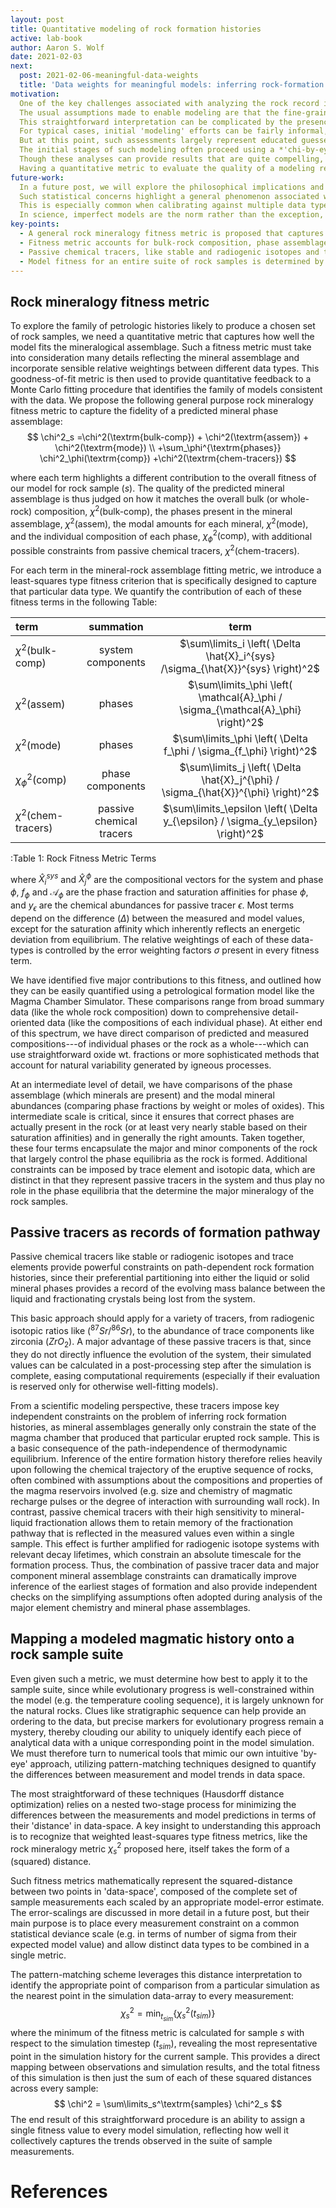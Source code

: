 ```yaml
---
layout: post
title: Quantitative modeling of rock formation histories
active: lab-book
author: Aaron S. Wolf
date: 2021-02-03
next:
  post: 2021-02-06-meaningful-data-weights
  title: 'Data weights for meaningful models: inferring rock-formation histories'
motivation:
  One of the key challenges associated with analyzing the rock record is that samples taken from a petrologic sequence are known to have some genetic origin, but the nature and timing of that evolutionary link are only revealed through the modeling process.
  The usual assumptions made to enable modeling are that the fine-grained matrix of these samples represents the liquid composition in the magma chamber, while the phenocrysts represent saturated phases crystalizing from their parent liquid; the entire package is then erupted and delivered to the surface where they are added to the rock record.
  This straightforward interpretation can be complicated by the presence of xenocrysts (perhaps entrained from an earlier epoch of crystallization), but fortunately these xenocrysts usually stand out as clear outliers on the basis of texture and composition, allowing them to be identified and screened from the analysis (or otherwise incorporated into more complex models including partial disequilibrium).
  For typical cases, initial 'modeling' efforts can be fairly informal, taking the form of graphical analysis of compositional trends that can suggest some standard igneous process like fractional crystallization, assimilation, or magma mixing.
  But at this point, such assessments largely represent educated guesses which must be tested with quantitative modeling if further progress is to be made.
  The initial stages of such modeling often proceed using a *'chi-by-eye'* approach (where chi-square, $\chi^2$, is a typical symbol used for the goodness-of-fit metric).
  Though these analyses can provide results that are quite compelling, this process should be viewed as only the initial exploratory phase of a more in depth statistical analysis, providing early support for one or more working hypotheses, rather than a offering up finalized evidence.
  Having a quantitative metric to evaluate the quality of a modeling result is thus a critical obstacle to evaluating and comparing different competing formation hypotheses for a particular suite of rock samples. # [[202101310621]]
future-work:
  In a future post, we will explore the philosophical implications and potential consequences of assigning errors to the data in this newly proposed rock-fitting metric.
  Such statistical concerns highlight a general phenomenon associated with model-building---arising whenever a model cannot simultaneously capture every aspect of the dataset---in which the model calibration is pulled simultaneously toward multiple plausible solutions.
  This is especially common when calibrating against multiple data types or more broadly when the data can be split into groups, each of which is largely sensitive to a different subset of the model parameters.
  In science, imperfect models are the norm rather than the exception, and therefore our particular example of geologic modeling will serve as a concrete illustration of a general challenge common to nearly all data-based model-building exercises.
key-points:
  - A general rock mineralogy fitness metric is proposed that captures the quality of a modeled mineral assemblage for an analyzed rock sample.
  - Fitness metric accounts for bulk-rock composition, phase assemblage, modal abundances, phase composition, and trace/isotopic trends.
  - Passive chemical tracers, like stable and radiogenic isotopes and trace elements, provide additional direct constraints on the evolutionary path of each sample.
  - Model fitness for an entire suite of rock samples is determined by identifying corresponding point in simulation to each rock sample (using Hausdorff distance optimization).
---
```


<!-- Outline Note index stored in [[202101260640]] *Fitness metric for modeling rock mineral assemblages* -->
<!-- # [[202101260640]] *Fitness metric for modeling rock mineral assemblages* -->

<!-- Motivation section is taken from [[202102020609]]-->
<!-- [[202102020609]] Inferring formation histories from rock sample suites -->

## Rock mineralogy fitness metric
<!-- [[202101310621]] Overview of rock mineralogy fitness metric -->

To explore the family of petrologic histories likely to produce a chosen set of rock samples, we need a quantitative metric that captures how well the model fits the mineralogical assemblage.
Such a fitness metric must take into consideration many details reflecting the mineral assemblage and incorporate sensible relative weightings between different data types.
This goodness-of-fit metric is then used to provide quantitative feedback to a Monte Carlo fitting procedure that identifies the family of models consistent with the data.
We propose the following general purpose rock mineralogy fitness metric to capture the fidelity of a predicted mineral phase assemblage:
$$
\chi^2_s =\chi^2(\textrm{bulk-comp}) + \chi^2(\textrm{assem}) + \chi^2(\textrm{mode}) \\
+\sum_\phi^{\textrm{phases}} \chi^2_\phi(\textrm{comp})
+\chi^2(\textrm{chem-tracers})
$$
<!-- +\sum_{\epsilon}^{\textrm{tracers}}\chi^2_{\epsilon}(\textrm{chem}) -->
where each term highlights a different contribution to the overall fitness of our model for rock sample ($s$).
The quality of the predicted mineral assemblage is thus judged on how it matches the overall bulk (or whole-rock) composition, $\chi^2(\textrm{bulk-comp})$, the phases present in the mineral assemblage, $\chi^2(\textrm{assem})$, the modal amounts for each mineral, $\chi^2(\textrm{mode})$, and the individual composition of each phase, $\chi^2_\phi(\textrm{comp})$<!-- [[202101310624]] -->, with additional possible constraints from passive chemical tracers, $\chi^2(\textrm{chem-tracers})$.


<!-- ## Rock mineralogy fitness metric terms -->
<!-- [[202101310624]] Rock mineralogy fitness metric terms -->

For each term in the mineral-rock assemblage fitting metric, we introduce a least-squares type fitness criterion that is specifically designed to capture that particular data type.
We quantify the contribution of each of these fitness terms in the following Table:

| term | summation |  term  |
| :------- | :----: | :----: |
| $\chi^2(\textrm{bulk-comp})$ | system components | $\sum\limits_i \left( \Delta \hat{X}_i^{sys} /\sigma_{\hat{X}}^{sys} \right)^2$ |
| $\chi^2(\textrm{assem})$ | phases | $\sum\limits_\phi \left( \mathcal{A}_\phi / \sigma_{\mathcal{A}_\phi} \right)^2$ |
| $\chi^2(\textrm{mode})$ | phases | $\sum\limits_\phi \left( \Delta f_\phi / \sigma_{f_\phi} \right)^2$ |
| $\chi^2_\phi(\textrm{comp})$ | phase components | $\sum\limits_j \left( \Delta \hat{X}_j^{\phi} / \sigma_{\hat{X}}^{\phi} \right)^2$ |
| $\chi^2(\textrm{chem-tracers})$ | passive chemical tracers | $\sum\limits_\epsilon \left( \Delta y_{\epsilon} / \sigma_{y_\epsilon} \right)^2$ |
  :Table 1: Rock Fitness Metric Terms

where $\hat{X}_i^{sys}$ and $\hat{X}^\phi_j$ are the compositional vectors for the system and phase $\phi$, $f_\phi$ and $\mathcal{A}_\phi$ are the phase fraction and saturation affinities for phase $\phi$, and $y_\epsilon$ are the chemical abundances for passive tracer $\epsilon$.
Most terms depend on the difference ($\Delta$) between the measured and model values, except for the saturation affinity which inherently reflects an energetic deviation from equilibrium.
The relative weightings of each of these data-types is controlled by the error weighting factors $\sigma$ present in every fitness term.
<!--[[202102011633]]-->
We have identified five major contributions to this fitness, and outlined how they can be easily quantified using a petrological formation model like the Magma Chamber Simulator.
These comparisons range from broad summary data (like the whole rock composition) down to comprehensive detail-oriented data (like the compositions of each individual phase).
At either end of this spectrum, we have direct comparison of predicted and measured compositions---of individual phases or the rock as a whole---which can use straightforward oxide wt. fractions or more sophisticated methods that account for natural variability generated by igneous processes.
<!-- [[202102020605]] -->
At an intermediate level of detail, we have comparisons of the phase assemblage (which minerals are present) and the modal mineral abundances (comparing phase fractions by weight or moles of oxides).
This intermediate scale is critical, since it ensures that correct phases are actually present in the rock (or at least very nearly stable based on their saturation affinities) and in generally the right amounts.
Taken together, these four terms encapsulate the major and minor components of the rock that largely control the phase equilibria as the rock is formed.
Additional constraints can be imposed by trace element and isotopic data, which are distinct in that they represent passive tracers in the system and thus play no role in the phase equilibria that the determine the major mineralogy of the rock samples.
 <!-- [[202102021055]] -->

## Passive tracers as records of formation pathway
<!-- ## Fitness metric for passive chemical tracers -->
<!-- # [[202102021055]] Fitness metric for passive chemical tracers -->

Passive chemical tracers like stable or radiogenic isotopes and trace elements provide powerful constraints on path-dependent rock formation histories, since their preferential partitioning into either the liquid or solid mineral phases provides a record of the evolving mass balance between the liquid and fractionating crystals being lost from the system.
<!-- The additional terms quantifying these passive tracers adopt a form similar to the phase composition constraints:
$$
\chi^2(\textrm{chem-tracers}) = \sum\limits_\epsilon^\textrm{tracers} \left(\Delta y_\epsilon / \sigma_{y_\epsilon}\right)^2
$$
where $y_\epsilon$ is the abundance of passive tracer $\epsilon$ to be modeled, $\Delta y_\epsilon$ is the difference in its measured value from the model results, and $\sigma_{y_\epsilon}$ is the model error term for that tracer. -->
This basic approach should apply for a variety of tracers, from radiogenic isotopic ratios like $(^{87}Sr/^{86}Sr)$, to the abundance of trace components like zirconia $(ZrO_2)$.
A major advantage of these passive tracers is that, since they do not directly influence the evolution of the system, their simulated values can be calculated in a post-processing step after the simulation is complete, easing computational requirements (especially if their evaluation is reserved only for otherwise well-fitting models).

<!-- ## Passive tracers as records of formation pathway -->
<!-- [[202102021421]] Passive tracers record rock formation histories -->

From a scientific modeling perspective, these tracers impose key independent constraints on the problem of inferring rock formation histories, as mineral assemblages generally only constrain the state of the magma chamber that produced that particular erupted rock sample.
This is a basic consequence of the path-independence of thermodynamic equilibrium.
Inference of the entire formation history therefore relies heavily upon following the chemical trajectory of the eruptive sequence of rocks, often combined with assumptions about the compositions and properties of the magma reservoirs involved (e.g. size and chemistry of magmatic recharge pulses or the degree of interaction with surrounding wall rock).
In contrast, passive chemical tracers with their high sensitivity to mineral-liquid fractionation allows them to retain memory of the fractionation pathway that is reflected in the measured values even within a single sample.
This effect is further amplified for radiogenic isotope systems with relevant decay lifetimes, which constrain an absolute timescale for the formation process.
Thus, the combination of passive tracer data and major component mineral assemblage constraints can dramatically improve inference of the earliest stages of formation and also provide independent checks on the simplifying assumptions often adopted during analysis of the major element chemistry and mineral phase assemblages.

## Mapping a modeled magmatic history onto a rock sample suite

Even given such a metric, we must determine how best to apply it to the sample suite, since while evolutionary progress is well-constrained within the model (e.g. the temperature cooling sequence), it is largely unknown for the natural rocks.
Clues like stratigraphic sequence can help provide an ordering to the data, but precise markers for evolutionary progress remain a mystery, thereby clouding our ability to uniquely identify each piece of analytical data with a unique corresponding point in the model simulation.
We must therefore turn to numerical tools that mimic our own intuitive 'by-eye' approach, utilizing pattern-matching techniques designed to quantify the differences between measurement and model trends in data space.

The most straightforward of these techniques (Hausdorff distance optimization) relies on a nested two-stage process for minimizing the differences between the measurements and model predictions in terms of their 'distance' in data-space.
A key insight to understanding this approach is to recognize that weighted least-squares type fitness metrics, like the rock mineralogy metric $\chi^2_s$ proposed here, itself takes the form of a (squared) distance.
 <!-- [[202101310621]] -->
Such fitness metrics mathematically represent the squared-distance between two points in 'data-space', composed of the complete set of sample measurements each scaled by an appropriate model-error estimate.
The error-scalings are discussed in more detail in a future post, but their main purpose is to place every measurement constraint on a common statistical deviance scale (e.g. in terms of number of sigma from their expected model value) and allow distinct data types to be combined in a single metric.
<!-- [[202102011633]] -->
The pattern-matching scheme leverages this distance interpretation to identify the appropriate point of comparison from a particular simulation as the nearest point in the simulation data-array to every measurement:
$$
\chi^2_s = \min_{t_{sim}} \{ \chi^2_s(t_{sim}) \}
$$
where the minimum of the fitness metric is calculated for sample $s$ with respect to the simulation timestep ($t_{sim}$), revealing the most representative point in the simulation history for the current sample.
This provides a direct mapping between observations and simulation results, and the total fitness of this simulation is then just the sum of each of these squared distances across every sample:
$$
\chi^2 = \sum\limits_s^\textrm{samples} \chi^2_s
$$
The end result of this straightforward procedure is an ability to assign a single fitness value to every model simulation, reflecting how well it collectively captures the trends observed in the suite of sample measurements.


# References
